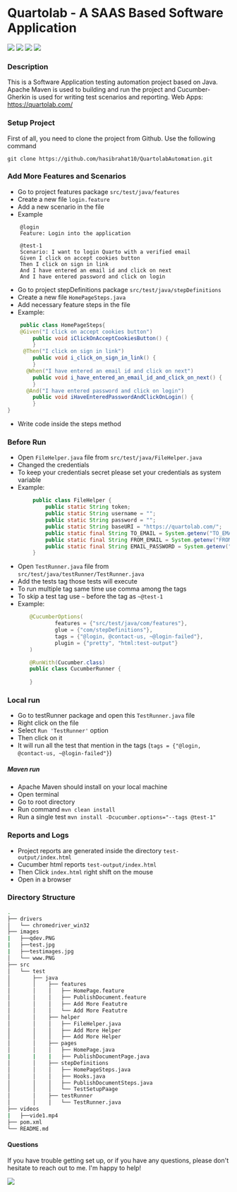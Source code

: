 # Quartolab - A SAAS Based Software Application

[![](https://img.shields.io/badge/Java-1.8.0-brightgreen)]() [![](https://img.shields.io/badge/Maven-3.8.1-brightgreen)]()  [![](https://img.shields.io/badge/Cucumber-3.1.2-brightgreen)]() [![](https://img.shields.io/badge/IntelliJ%20IDEA-2019.3-brightgreen)]()

### Description
This is a Software Application testing automation project based on Java. 
Apache Maven is used to building and run the project and Cucumber-Gherkin is used for writing test scenarios and reporting.
Web Apps: https://quartolab.com/

### Setup Project
First of all, you need to clone the project from Github. Use the following command
```commandline
git clone https://github.com/hasibrahat10/QuartolabAutomation.git
```
### Add More Features and Scenarios 
- Go to project features package `src/test/java/features`
- Create a new file `login.feature`
- Add a new scenario in the file 
- Example
```gherkin
    @login
    Feature: Login into the application

    @test-1
    Scenario: I want to login Quarto with a verified email
    Given I click on accept cookies button
    Then I click on sign in link
    And I have entered an email id and click on next
    And I have entered password and click on login
```
- Go to project stepDefinitions package `src/test/java/stepDefinitions`
- Create a new file `HomePageSteps.java`
- Add necessary feature steps in the file
- Example:
```java
    public class HomePageSteps{
    @Given("I click on accept cookies button")
        public void iClickOnAcceptCookiesButton() {
        }
     @Then("I click on sign in link")
        public void i_click_on_sign_in_link() {
        }
      @When("I have entered an email id and click on next")
        public void i_have_entered_an_email_id_and_click_on_next() {
        }
      @And("I have entered password and click on login")
        public void iHaveEnteredPasswordAndClickOnLogin() {
        }
}
```
- Write code inside the steps method

### Before Run 
- Open `FileHelper.java` file from `src/test/java/FileHelper.java`
- Changed the credentials
- To keep your credentials secret please set your credentials as system variable
- Example:
```java
        public class FileHelper {
            public static String token;
            public static String username = "";
            public static String password = "";
            public static String baseURI = "https://quartolab.com/";
            public static final String TO_EMAIL = System.getenv("TO_EMAIL");
            public static final String FROM_EMAIL = System.getenv("FROM_EMAIL");
            public static final String EMAIL_PASSWORD = System.getenv("EMAIL_PASSWORD");
        }
```
- Open `TestRunner.java` file from `src/test/java/testRunner/TestRunner.java`
- Add the tests tag those tests will execute
- To run multiple tag same time use comma among the tags
- To skip a test tag use `~` before the tag as `~@test-1`
- Example: 
 ```java
        @CucumberOptions(
                features = {"src/test/java/com/features"},
                glue = {"com/stepDefinitions"},
                tags = {"@login, @contact-us, ~@login-failed"},
                plugin = {"pretty", "html:test-output"}
        )

        @RunWith(Cucumber.class)
        public class CucumberRunner {
        
        }
```
### Local run 
- Go to testRunner package and open this `TestRunner.java` file
- Right click on the file
- Select `Run 'TestRunner'` option
- Then click on it
- It will run all the test that mention in the tags (`tags = {"@login, @contact-us, ~@login-failed"}`)

##### Maven run
- Apache Maven should install on your local machine
- Open terminal
- Go to root directory
- Run command `mvn clean install `
- Run a single test `mvn install -Dcucumber.options="--tags @test-1"`

### Reports and Logs
- Project reports are generated inside the directory `test-output/index.html`
- Cucumber html reports `test-output/index.html`
- Then Click `index.html` right shift on the mouse 
- Open in a browser 
### Directory Structure
``` bash
.
├── drivers
│   └── chromedriver_win32
├── images
|   ├──qdev.PNG
|   ├──test.jpg
|   ├──testimages.jpg
│   └── www.PNG
├── src
│   └── test
│       ├── java
│       │    ├── features
│       │    │   ├── HomePage.feature
│       │    │   ├── PublishDocument.feature
│       │    │   ├── Add More Featutre
│       │    │   └── Add More Featutre
│       │    ├── helper
│       │    │   ├── FileHelper.java
│       │    │   ├── Add More Helper
│       │    │   ├── Add More Helper
│       │    ├── pages
│       │    │   ├── HomePage.java
|       |    |   ├── PublishDocumentPage.java
│       │    ├── stepDefinitions
│       │    │   ├── HomePageSteps.java
│       │    │   ├── Hooks.java
│       │    │   ├── PublishDocumentSteps.java
│       │    │   └── TestSetupPaage
│       │    ├── testRunner
│       │    │   └── TestRunner.java
├── videos
|   ├──vide1.mp4           
├── pom.xml
└── README.md
```
#### Questions
If you have trouble getting set up, or if you have any questions, please don't hesitate to reach out to me. 
I'm happy to help!

[![](https://img.shields.io/badge/Email--Address%3A-hasancse10%40gmail.com-blue)]()
